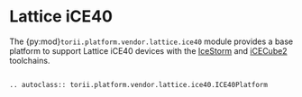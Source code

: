 # Lattice iCE40

The {py:mod}`torii.platform.vendor.lattice.ice40` module provides a base platform to support Lattice iCE40 devices with the [IceStorm] and [iCECube2] toolchains.

```{eval-rst}

.. autoclass:: torii.platform.vendor.lattice.ice40.ICE40Platform

```

[IceStorm]: https://github.com/YosysHQ/icestorm
[iCECube2]: https://www.latticesemi.com/iCEcube2
